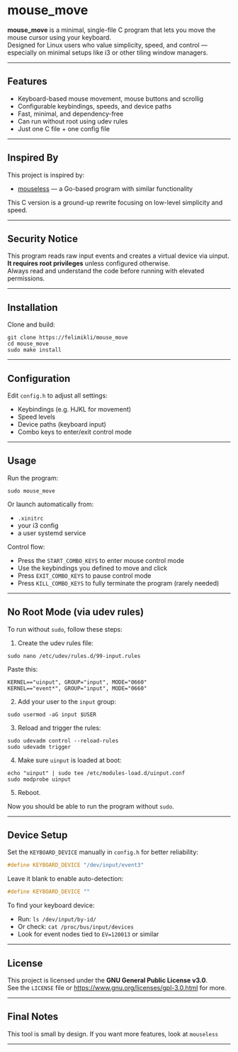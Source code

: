 # mouse_move

**mouse_move** is a minimal, single-file C program that lets you move the mouse cursor using your keyboard.  
Designed for Linux users who value simplicity, speed, and control — especially on minimal setups like i3 or other tiling window managers.

---

## Features

- Keyboard-based mouse movement, mouse buttons and scrollig
- Configurable keybindings, speeds, and device paths
- Fast, minimal, and dependency-free
- Can run without root using udev rules
- Just one C file + one config file

---

## Inspired By

This project is inspired by:

- [mouseless](https://github.com/jbensmann/mouseless) — a Go-based program with similar functionality

This C version is a ground-up rewrite focusing on low-level simplicity and speed.

---

## Security Notice

This program reads raw input events and creates a virtual device via uinput.  
**It requires root privileges** unless configured otherwise.  
Always read and understand the code before running with elevated permissions.

---

## Installation

Clone and build:

```
git clone https://felimikli/mouse_move
cd mouse_move
sudo make install
```
---

## Configuration

Edit `config.h` to adjust all settings:

- Keybindings (e.g. HJKL for movement)
- Speed levels
- Device paths (keyboard input)
- Combo keys to enter/exit control mode

---

## Usage

Run the program:

```
sudo mouse_move
```

Or launch automatically from:

- `.xinitrc`
- your i3 config
- a user systemd service

Control flow:

- Press the `START_COMBO_KEYS` to enter mouse control mode
- Use the keybindings you defined to move and click
- Press `EXIT_COMBO_KEYS` to pause control mode
- Press `KILL_COMBO_KEYS` to fully terminate the program (rarely needed)

---

## No Root Mode (via udev rules)

To run without `sudo`, follow these steps:

1. Create the udev rules file:

```
sudo nano /etc/udev/rules.d/99-input.rules
```

Paste this:

```
KERNEL=="uinput", GROUP="input", MODE="0660"
KERNEL=="event*", GROUP="input", MODE="0660"
```

2. Add your user to the `input` group:

```
sudo usermod -aG input $USER
```

3. Reload and trigger the rules:

```
sudo udevadm control --reload-rules
sudo udevadm trigger
```

4. Make sure `uinput` is loaded at boot:

```
echo "uinput" | sudo tee /etc/modules-load.d/uinput.conf
sudo modprobe uinput
```

5. Reboot.

Now you should be able to run the program without `sudo`.

---

## Device Setup

Set the `KEYBOARD_DEVICE` manually in `config.h` for better reliability:

```c
#define KEYBOARD_DEVICE "/dev/input/event3"
```

Leave it blank to enable auto-detection:

```c
#define KEYBOARD_DEVICE ""
```

To find your keyboard device:

- Run: `ls /dev/input/by-id/`
- Or check: `cat /proc/bus/input/devices`
- Look for event nodes tied to `EV=120013` or similar

---

## License

This project is licensed under the **GNU General Public License v3.0**.  
See the `LICENSE` file or https://www.gnu.org/licenses/gpl-3.0.html for more.

---

## Final Notes

This tool is small by design. If you want more features, look at `mouseless`

---
